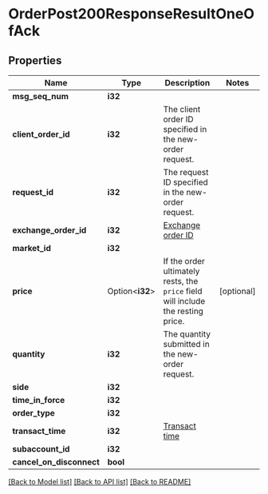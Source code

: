 # OrderPost200ResponseResultOneOfAck

## Properties

Name | Type | Description | Notes
------------ | ------------- | ------------- | -------------
**msg_seq_num** | **i32** |  | 
**client_order_id** | **i32** | The client order ID specified in the new-order request. | 
**request_id** | **i32** | The request ID specified in the new-order request. | 
**exchange_order_id** | **i32** | [Exchange order ID](#exchange-order-id) | 
**market_id** | **i32** |  | 
**price** | Option<**i32**> | If the order ultimately rests, the `price` field will include the resting price. | [optional]
**quantity** | **i32** | The quantity submitted in the new-order request. | 
**side** | **i32** |  | 
**time_in_force** | **i32** |  | 
**order_type** | **i32** |  | 
**transact_time** | **i32** | [Transact time](#transact-time) | 
**subaccount_id** | **i32** |  | 
**cancel_on_disconnect** | **bool** |  | 

[[Back to Model list]](../README.md#documentation-for-models) [[Back to API list]](../README.md#documentation-for-api-endpoints) [[Back to README]](../README.md)


